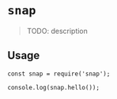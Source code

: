 # `snap`

> TODO: description

## Usage

```
const snap = require('snap');

console.log(snap.hello());
```
